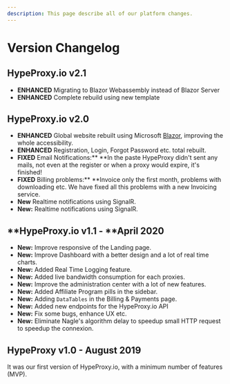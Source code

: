 ```yaml
---
description: This page describe all of our platform changes.
---
```


# Version Changelog

## HypeProxy.io v2.1

* **ENHANCED** Migrating to Blazor Webassembly instead of Blazor Server
* **ENHANCED** Complete rebuild using new template

## **HypeProxy.io v2.0**

* **ENHANCED** Global website rebuilt using Microsoft [Blazor](https://docs.microsoft.com/en-US/aspnet/core/blazor/), improving the whole accessibility.
* **ENHANCED** Registration, Login, Forgot Password etc. total rebuilt.
* **FIXED** Email Notifications:** **In the paste HypeProxy didn't sent any mails, not even at the register or when a proxy would expire, it's finished!
* **FIXED** Billing problems:** **Invoice only the first month, problems with downloading etc. We have fixed all this problems with a new Invoicing service.
* **New** Realtime notifications using SignalR.
* **New:** Realtime notifications using SignalR.

## **HypeProxy.io v1.1 - **April 2020

* **New:** Improve responsive of the Landing page.
* **New:** Improve Dashboard with a better design and a lot of real time charts.
* **New:** Added Real Time Logging feature.
* **New:** Added live bandwidth consumption for each proxies.
* **New:** Improve the administration center with a lot of new features.
* **New:** Added Affiliate Program pills in the sidebar.
* **New:** Adding `DataTables` in the Billing & Payments page.
* **New:** Added new endpoints for the HypeProxy.io API
* **New:** Fix some bugs, enhance UX etc.
* **New:** Eliminate Nagle's algorithm delay to speedup small HTTP request to speedup the connexion.

## HypeProxy v1.0 - August 2019

It was our first version of HypeProxy.io, with a minimum number of features (MVP).
